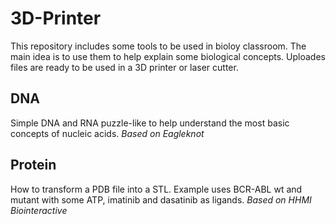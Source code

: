 # 3D-Printer
This repository includes some tools to be used in bioloy classroom. The main idea is to use them to help explain some biological concepts. 
Uploades files are ready to be used in a 3D printer or laser cutter.

## DNA
Simple DNA and RNA puzzle-like to help understand the most basic concepts of nucleic acids.
_Based on Eagleknot_

## Protein
How to transform a PDB file into a STL. Example uses BCR-ABL wt and mutant with some ATP, imatinib and dasatinib as ligands.
_Based on HHMI Biointeractive_
